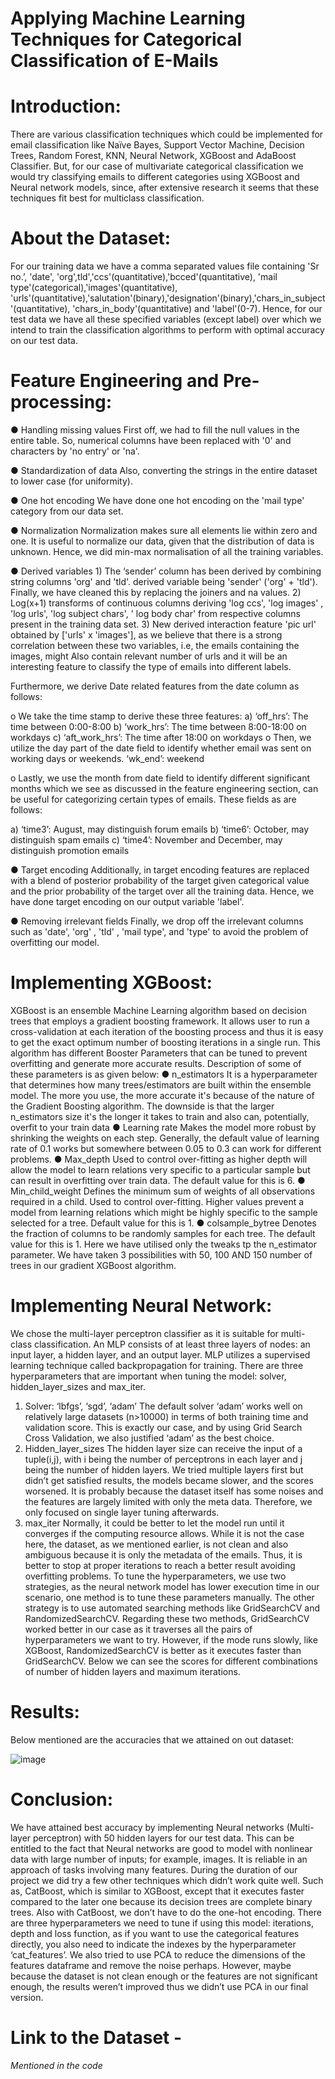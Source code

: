 # Applying Machine Learning Techniques for Categorical Classification of E-Mails

# Introduction: 
There are various classification techniques which could be implemented for email classification like Naïve Bayes, Support Vector Machine, Decision Trees, Random Forest, KNN, Neural Network, XGBoost and AdaBoost Classifier. But, for our case of multivariate categorical classification we would try classifying emails to different categories using XGBoost and Neural network models, since, after extensive research it seems that these techniques fit best for multiclass classification.

# About the Dataset: 
For our training data we have a comma separated values file containing 'Sr no.’, 'date', 'org',tld','ccs'(quantitative),'bcced'(quantitative), 'mail type'(categorical),'images'(quantitative), 'urls'(quantitative),'salutation'(binary),'designation'(binary),'chars_in_subject'(quantitative), 'chars_in_body'(quantitative) and 'label'(0-7). Hence, for our test data we have all these specified variables (except label) over which we intend to train the classification algorithms to perform with optimal accuracy on our test data.

# Feature Engineering and Pre-processing: 

● Handling missing values First off, we had to fill the null values in the entire table. So, numerical columns have been replaced with '0' and characters by 'no entry' or 'na'. 

● Standardization of data Also, converting the strings in the entire dataset to lower case (for uniformity). 

● One hot encoding We have done one hot encoding on the 'mail type' category from our data set.

● Normalization Normalization makes sure all elements lie within zero and one. It is useful to normalize our data, given that the distribution of data is unknown. Hence, we did min-max normalisation of all the training variables.

● Derived variables 1) The ‘sender’ column has been derived by combining string columns 'org' and 'tld'. derived variable being 'sender' ('org' + 'tld'). Finally, we have cleaned this by replacing the joiners and na values. 2) Log(x+1) transforms of continuous columns deriving 'log ccs', 'log images' , 'log urls', 'log subject chars', ' log body char' from respective columns present in the training data set. 3) New derived interaction feature 'pic url' obtained by ['urls' x 'images'], as we believe that there is a strong correlation between these two variables, i.e, the emails containing the images, might Also contain relevant number of urls and it will be an interesting feature to classify the type of emails into different labels.

Furthermore, we derive Date related features from the date column as follows:

o We take the time stamp to derive these three features:
a) ‘off_hrs’: The time between 0:00-8:00
b) ‘work_hrs’: The time between 8:00-18:00 on workdays
c) ‘aft_work_hrs’: The time after 18:00 on workdays
o Then, we utilize the day part of the date field to identify whether email was sent on working days or weekends. ‘wk_end’: weekend

o Lastly, we use the month from date field to identify different significant months which we see as discussed in the feature engineering section, can be useful for categorizing certain types of emails. These fields as are follows:

a) ‘time3’: August, may distinguish forum emails
b) ‘time6’: October, may distinguish spam emails
c) ‘time4’: November and December, may distinguish promotion emails

● Target encoding Additionally, in target encoding features are replaced with a blend of posterior probability of the target given categorical value and the prior probability of the target over all the training data. Hence, we have done target encoding on our output variable 'label'.

● Removing irrelevant fields Finally, we drop off the irrelevant columns such as 'date', 'org' , 'tld' , 'mail type', and 'type' to avoid the problem of overfitting our model.

# Implementing XGBoost: 
XGBoost is an ensemble Machine Learning algorithm based on decision trees that employs a gradient boosting framework. It allows user to run a cross-validation at each iteration of the boosting process and thus it is easy to get the exact optimum number of boosting iterations in a single run. This algorithm has different Booster Parameters that can be tuned to prevent overfitting and generate more accurate results. Description of some of these parameters is as given below: ● n_estimators It is a hyperparameter that determines how many trees/estimators are built within the ensemble model. The more you use, the more accurate it's because of the nature of the Gradient Boosting algorithm. The downside is that the larger n_estimators size it's the longer it takes to train and also can, potentially, overfit to your train data
● Learning rate
Makes the model more robust by shrinking the weights on each step. Generally, the default value of learning rate of 0.1 works but somewhere between 0.05 to 0.3 can work for different problems.
● Max_depth Used to control over-fitting as higher depth will allow the model to learn relations very specific to a particular sample but can result in overfitting over train data. The default value for this is 6.
● Min_child_weight
Defines the minimum sum of weights of all observations required in a child. Used to control over-fitting. Higher values prevent a model from learning relations which might be highly specific to the sample selected for a tree. Default value for this is 1.
● colsample_bytree Denotes the fraction of columns to be randomly samples for each tree. The default value for this is 1. Here we have utilised only the tweaks tp the n_estimator parameter. We have taken 3 possibilities with 50, 100 AND 150 number of trees in our gradient XGBoost algorithm.

# Implementing Neural Network:
We chose the multi-layer perceptron classifier as it is suitable for multi-class classification. An MLP consists of at least three layers of nodes: an input layer, a hidden layer, and an output layer. MLP utilizes a supervised learning technique called backpropagation for training.
There are three hyperparameters that are important when tuning the model: solver, hidden_layer_sizes and max_iter.
1. Solver: ‘lbfgs’, ‘sgd’, ‘adam’
The default solver ‘adam’ works well on relatively large datasets (n>10000) in terms of both training time and validation score. This is exactly our case, and by using Grid Search Cross Validation, we also justified ‘adam’ as the best choice.
2. Hidden_layer_sizes
The hidden layer size can receive the input of a tuple(i,j), with i being the number of perceptrons in each layer and j being the number of hidden layers. We tried multiple layers first but didn’t get satisfied results, the models became slower, and the scores worsened. It is probably because the dataset itself has some noises and the features are largely limited with only the meta data. Therefore, we only focused on single layer tuning afterwards.
3. max_iter
Normally, it could be better to let the model run until it converges if the computing resource allows. While it is not the case here, the dataset, as we mentioned earlier, is not clean and also ambiguous because it is only the metadata of the emails. Thus, it is better to stop at proper iterations to reach a better result avoiding overfitting problems.
To tune the hyperparameters, we use two strategies, as the neural network model has lower execution time in our scenario, one method is to tune these parameters manually.
The other strategy is to use automated searching methods like GridSearchCV and RandomizedSearchCV. Regarding these two methods, GridSearchCV worked better in our case as it traverses all the pairs of hyperparameters we want to try. However, if the mode runs slowly, like XGBoost, RandomizedSearchCV is better as it executes faster than GridSearchCV.
Below we can see the scores for different combinations of number of hidden layers and maximum iterations.

# Results:
Below mentioned are the accuracies that we attained on out dataset:

![image](https://user-images.githubusercontent.com/127405318/225856550-ab846e24-0c4c-41d4-b015-f0ffe0e581ad.png)

# Conclusion:
We have attained best accuracy by implementing Neural networks (Multi-layer perceptron) with 50 hidden layers for our test data. This can be entitled to the fact that Neural networks are good to model with nonlinear data with large number of inputs; for example, images. It is reliable in an approach of tasks involving many features.
During the duration of our project we did try a few other techniques which didn’t work quite well. Such as, CatBoost, which is similar to XGBoost, except that it executes faster compared to the later one because its decision trees are complete binary trees. Also with CatBoost, we don’t have to do the one-hot encoding. There are three hyperparameters we need to tune if using this model: iterations, depth and loss function, as if you want to use the categorical features directly, you also need to indicate the indexes by the hyperparameter ‘cat_features’. We also tried to use PCA to reduce the dimensions of the features dataframe and remove the noise perhaps. However, maybe because the dataset is not clean enough or the features are not significant enough, the results weren’t improved thus we didn’t use PCA in our final version.

# Link to the Dataset - 
*Mentioned in the code*
